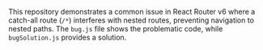 This repository demonstrates a common issue in React Router v6 where a catch-all route (`/*`) interferes with nested routes, preventing navigation to nested paths.  The `bug.js` file shows the problematic code, while `bugSolution.js` provides a solution.